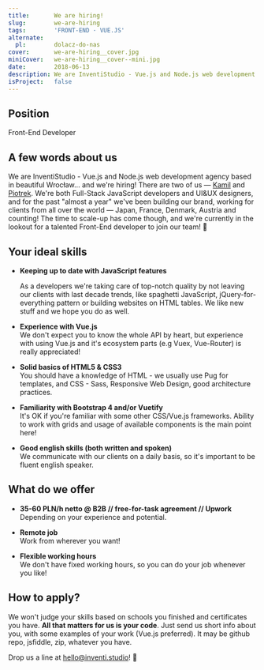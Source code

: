 ```yaml
---
title:       We are hiring!
slug:        we-are-hiring
tags:        'FRONT-END · VUE.JS'
alternate:
  pl:        dolacz-do-nas
cover:       we-are-hiring__cover.jpg
miniCover:   we-are-hiring__cover--mini.jpg
date:        2018-06-13
description: We are InventiStudio - Vue.js and Node.js web development agency based in beautiful Wrocław... and we are hiring talented Front-End developers!
isProject:   false
---
```


## Position

Front-End Developer

## A few words about us

We are InventiStudio - Vue.js and Node.js web development agency based in beautiful Wrocław... and we're hiring! There are two of us — [Kamil](https://www.linkedin.com/in/kamil-borkowski/) and [Piotrek](https://www.linkedin.com/in/piotrekfracek/). We're both Full-Stack JavaScript developers and UI&UX designers, and for the past "almost a year" we've been building our brand, working for clients from all over the world — Japan, France, Denmark, Austria and counting! The time to scale-up has come  though, and we're currently in the lookout for a talented Front-End developer to join our team! 🚀

## Your ideal skills

- **Keeping up to date with JavaScript features**

  As a developers we're taking care of top-notch quality by not leaving our clients with last decade trends, like spaghetti JavaScript, jQuery-for-everything pattern or building websites on HTML tables. We like new stuff and we hope you do as well.

- **Experience with Vue.js**  
  We don't expect you to know the whole API by heart, but experience with using Vue.js and it's ecosystem parts (e.g Vuex, Vue-Router) is really appreciated!

- **Solid basics of HTML5 & CSS3**  
  You should have a knowledge of HTML - we usually use Pug for templates, and CSS - Sass, Responsive Web Design, good architecture practices.

- **Familiarity with Bootstrap 4 and/or Vuetify**  
  It's OK if you're familiar with some other CSS/Vue.js frameworks. Ability to work with grids and usage of available components is the main point here!

- **Good english skills (both written and spoken)**  
  We communicate with our clients on a daily basis, so it's important to be fluent english speaker.

## What do we offer

- **35-60 PLN/h netto @ B2B // free-for-task agreement // Upwork**  
  Depending on your experience and potential.

- **Remote job**  
  Work from wherever you want!

- **Flexible working hours**  
  We don't have fixed working hours, so you can do your job whenever you like!

## How to apply?

We won't judge your skills based on schools you finished and certificates you have. **All that matters for us is your code**. Just send us short info about you, with some examples of your work (Vue.js preferred). It may be github repo, jsfiddle, zip, whatever you have.

Drop us a line at [hello@inventi.studio](mailto:hello@inventi.studio)! 💌

